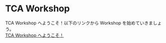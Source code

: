 # TCA Workshop

TCA Workshop へようこそ！以下のリンクから Workshop を始めていきましょう。  
[TCA Workshop へようこそ！](https://kalupas226.github.io/tca-workshop/documentation/docs/welcometcaworkshop)

